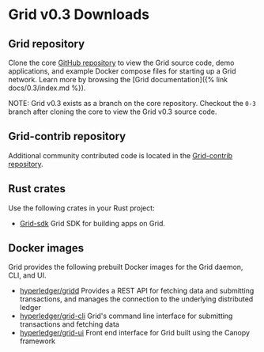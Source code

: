 # Grid v0.3 Downloads

<!--
  Copyright 2018-2022 Cargill Incorporated
  Licensed under Creative Commons Attribution 4.0 International License
  https://creativecommons.org/licenses/by/4.0/
-->

## Grid repository

Clone the core [GitHub repository](https://github.com/hyperledger/grid/tree/0-3)
to view the Grid source code, demo applications, and example Docker compose
files for starting up a Grid network. Learn more
by browsing the [Grid documentation]({% link docs/0.3/index.md %}).

NOTE: Grid v0.3 exists as a branch on the core repository. Checkout the `0-3`
branch after cloning the core to view the Grid v0.3 source code.

## Grid-contrib repository

Additional community contributed code is located in the
[Grid-contrib repository](https://github.com/hyperledger/grid-contrib).

## Rust crates

Use the following crates in your Rust project:

- [Grid-sdk](https://crates.io/crates/Grid-sdk) Grid SDK for building apps on
  Grid.

## Docker images

Grid provides the following prebuilt Docker images for the Grid daemon, CLI, and
UI.

- [hyperledger/gridd](https://hub.docker.com/r/hyperledger/gridd)
  Provides a REST API for fetching data and submitting transactions, and manages
  the connection to the underlying distributed ledger
- [hyperledger/grid-cli](https://hub.docker.com/r/hyperledger/grid-cli)
  Grid's command line interface for submitting transactions and fetching data
- [hyperledger/grid-ui](https://hub.docker.com/r/hyperledger/grid-ui)
  Front end interface for Grid built using the Canopy framework
